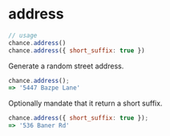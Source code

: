 # address

```js
// usage
chance.address()
chance.address({ short_suffix: true })
```

Generate a random street address.

```js
chance.address();
=> '5447 Bazpe Lane'
```

Optionally mandate that it return a short suffix.

```js
chance.address({ short_suffix: true });
=> '536 Baner Rd'
```
